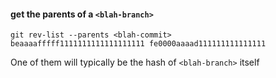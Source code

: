 
#### get the parents of a `<blah-branch>`
```
git rev-list --parents <blah-commit>
beaaaafffff1111111111111111111 fe0000aaaad111111111111111
```
One of them will typically be the hash of `<blah-branch>` itself
